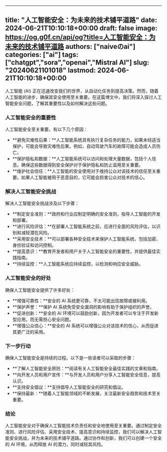 
---
title: "人工智能安全：为未来的技术铺平道路"
date: 2024-06-21T10:10:18+00:00
draft: false
image: https://og.g0f.cn/api/og?title=人工智能安全：为未来的技术铺平道路
authors: ["naiveのai"]
categories: ["ai"]
tags: ["chatgpt","sora","openai","Mistral AI"]
slug: "20240621101018"
lastmod: 2024-06-21T10:10:18+00:00
---
人工智能 (AI) 正在迅速改变我们的世界，从自动化任务到提高决策。然而，随着人工智能的进步，确保其安全使用至关重要。在这篇博文中，我们将深入探讨人工智能安全问题，了解其重要性以及如何解决这些问题。

### 人工智能安全的重要性

人工智能安全至关重要，有以下几个原因：

- **避免灾难性后果：**人工智能系统具有执行复杂任务的能力，如果未经适当保护，可能会导致灾难性后果。例如，自动驾驶汽车的故障可能会造成人员伤亡。
- **保护隐私和数据：**人工智能系统可以访问和处理大量数据，包括个人信息。确保这些数据得到安全保护对于保护隐私和防止滥用至关重要。
- **维护社会信任：**人工智能的安全使用对于维持公众对该技术的信任至关重要。如果人工智能被用于恶意目的，它可能会损害公众对技术的信心。

### 解决人工智能安全挑战

解决人工智能安全挑战涉及以下步骤：

- **制定安全准则：**政府和行业应制定明确的安全准则，指导人工智能的开发和部署。
- **进行风险评估：**在部署人工智能系统之前，应进行全面的风险评估，以识别和减轻潜在风险。
- **采用安全技术：**可以部署各种安全技术来保护人工智能系统，包括加密、身份验证和访问控制。
- **提高意识：**教育开发者和用户关于人工智能安全的重要性，并提供最佳实践指南。
- **持续监控：**人工智能系统应持续监控，以检测和响应安全威胁。

### 人工智能安全的好处

确保人工智能安全提供了许多好处：

- **增强可靠性：**安全的 AI 系统更可靠，不太可能出现故障或被利用。
- **保护声誉：**保护 AI 系统免受安全漏洞的影响有助于保护组织的声誉。
- **促进创新：**安全的 AI 环境可以鼓励创新，因为开发者可以专注于开发新型应用，而无需担心安全问题。
- **增强公众信心：**安全的 AI 系统可以增强公众对该技术的信心，从而促进其更广泛的采用。

### 下一步行动

确保人工智能安全是持续的过程。以下是一些读者可以采取的步骤：

- **了解人工智能安全原则：**阅读有关人工智能安全最佳实践的文章和指南。
- **向开发人员和用户宣传：**与开发人员和用户分享人工智能安全信息，提高认识。
- **支持安全倡议：**支持倡导人工智能安全的研究和倡议。
- **保持最新：**随着人工智能领域的不断发展，关注最新安全趋势和技术至关重要。

### 结论

人工智能安全对于确保人工智能技术负责任和安全地使用至关重要。通过制定安全准则、进行风险评估、采用安全技术、提高意识和持续监控，我们可以解决人工智能安全挑战，并为未来的技术铺平道路。通过协作和创新，我们可以创建一个安全的 AI 环境，从而释放 AI 的潜力，同时减轻其风险。